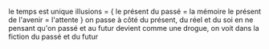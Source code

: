 le temps est unique
illusions = {
	le présent du passé = la mémoire
	le présent de l'avenir = l'attente
}
on passe à côté du présent, du réel et du soi en ne pensant qu'on passé et au futur devient comme une drogue, on voit dans la fiction du passé et du futur
